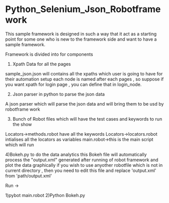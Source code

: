 # Python_Selenium_Json_Robotframework

This sample framework is designed in such a way that it act as a starting point for some one who is new to the framework side and want to have a sample framework.

Framework is divided into for components

1) Xpath Data for all the pages 

sample_json.json will contains all the xpaths which user is going to have for their automation setup
each node is named after each pages , so suppose if you want xpath for login page , you can define that in login_node.

2) Json parser in python to parse the json data

A json parser which will parse the json data and will bring them to be usd by robotframe work

3) Bunch of Robot files which will have the test cases and keywords to run the show 

Locators->methods.robot have all the keywords 
Locators->locators.robot intialises all the locators as variables
main.robot->this is the main script which will run


4)Bokeh.py to do the data analytics 
this Bokeh file will automatically process the "output.xml" generated after running of robot framework and plot the data graphically
if you wish to use anyother robotfile which is not in current directory , then you need to edit this file and replace 'output.xml' from 'path/output.xml'


Run ->

1)pybot main.robot
2)Python Bokeh.py